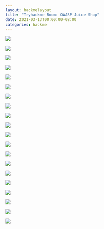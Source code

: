 ```yaml
---
layout: hackmelayout
title: "Tryhackme Room: OWASP Juice Shop"
date: 2021-03-13T00:00:00-08:00 
categories: hackme
---
```



![](htpps://clamshatter.github.io/assets/juicy1.png)

![](htpps://clamshatter.github.io/assets/juicy2.png)

![](htpps://clamshatter.github.io/assets/juicy3.png)

![](htpps://clamshatter.github.io/assets/juicy4.png)

![](htpps://clamshatter.github.io/assets/juicy5.png)

![](htpps://clamshatter.github.io/assets/juicy6.png)

![](htpps://clamshatter.github.io/assets/juicy7.png)

![](htpps://clamshatter.github.io/assets/juicy8.png)

![](htpps://clamshatter.github.io/assets/juicy9.png)

![](htpps://clamshatter.github.io/assets/juicy10.png)

![](htpps://clamshatter.github.io/assets/juicy11.png)

![](htpps://clamshatter.github.io/assets/juicy12.png)

![](htpps://clamshatter.github.io/assets/juicy13.png)

![](htpps://clamshatter.github.io/assets/juicy14.png)

![](htpps://clamshatter.github.io/assets/juicy15.png)

![](htpps://clamshatter.github.io/assets/juicy16.png)

![](htpps://clamshatter.github.io/assets/juicy17.png)

![](htpps://clamshatter.github.io/assets/juicy18.png)

![](htpps://clamshatter.github.io/assets/juicy19.png)

![](htpps://clamshatter.github.io/assets/juicy20.png)